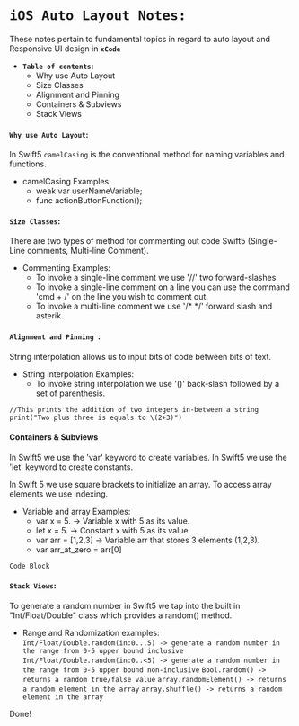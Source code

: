 # **`iOS Auto Layout Notes:`**

These notes pertain to fundamental topics in regard to auto layout and Responsive UI design in **`xCode`**

-  **`Table of contents`:**
    - Why use Auto Layout
    - Size Classes
    - Alignment and Pinning   
    - Containers & Subviews
    - Stack Views

#### **`Why use Auto Layout`:**
In Swift5 `camelCasing` is the conventional method for naming variables and functions.

- camelCasing Examples:
    - weak var userNameVariable;
    - func actionButtonFunction();

#### **`Size Classes`:**
There are two types of method for commenting out code Swift5 (Single-Line comments, Multi-line Comment). 

- Commenting Examples:
    - To invoke a single-line comment we use '//' two forward-slashes.
    - To invoke a single-line comment on a line you can use the command 'cmd + /' on the line you wish to comment out.
    - To invoke a multi-line comment we use '/* */' forward slash and asterik.
    
#### **`Alignment and Pinning `:**
String interpolation allows us to input bits of code between bits of text.

- String Interpolation Examples:
    - To invoke string interpolation we use '\()' back-slash followed by a set of parenthesis.
```
//This prints the addition of two integers in-between a string 
print("Two plus three is equals to \(2+3)")
```    


#### **Containers & Subviews** 
In Swift5 we use the 'var' keyword to create variables.
In Swift5 we use the 'let' keyword to create constants.

In Swift 5 we use square brackets to initialize an array.
To access array elements we use indexing.

- Variable and array Examples:
    - var x = 5. -> Variable x with 5 as its value.
    - let x = 5. -> Constant x with 5 as its value.
    - var arr = [1,2,3] -> Variable arr that stores 3 elements (1,2,3).
    - var arr_at_zero = arr[0]
    
    
```
Code Block
``` 

#### **`Stack Views`:**
To generate a random number in Swift5 we tap into the built in "Int/Float/Double" class which provides a random() method.



- Range and Randomization examples:
```Int/Float/Double.random(in:0...5) -> generate a random number in the range from 0-5 upper bound inclusive```  
```Int/Float/Double.random(in:0..<5) -> generate a random number in the range from 0-5 upper bound non-inclusive``` 
```Bool.random() -> returns a random true/false value```
```array.randomElement() -> returns a random element in the array``` 
```array.shuffle() -> returns a random element in the array```



Done!




